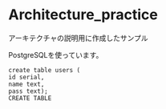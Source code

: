 # Architecture_practice
アーキテクチャの説明用に作成したサンプル

PostgreSQLを使っています。

```
create table users (
id serial,
name text,
pass text);
CREATE TABLE
```
